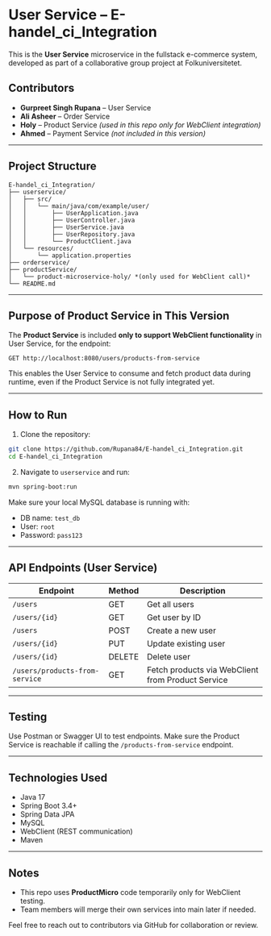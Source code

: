 # User Service – E-handel\_ci\_Integration

This is the **User Service** microservice in the fullstack e-commerce system, developed as part of a collaborative group project at Folkuniversitetet.

##  Contributors

* **Gurpreet Singh Rupana** – User Service
* **Ali Asheer** – Order Service
* **Holy** – Product Service *(used in this repo only for WebClient integration)*
* **Ahmed** – Payment Service *(not included in this version)*

---

##  Project Structure

```
E-handel_ci_Integration/
├── userservice/
│   ├── src/
│   │   └── main/java/com/example/user/
│   │       ├── UserApplication.java
│   │       ├── UserController.java
│   │       ├── UserService.java
│   │       ├── UserRepository.java
│   │       └── ProductClient.java
│   └── resources/
│       └── application.properties
├── orderservice/
├── productService/
│   └── product-microservice-holy/ *(only used for WebClient call)*
└── README.md
```

---

##  Purpose of Product Service in This Version

The **Product Service** is included **only to support WebClient functionality** in User Service, for the endpoint:

```
GET http://localhost:8080/users/products-from-service
```

This enables the User Service to consume and fetch product data during runtime, even if the Product Service is not fully integrated yet.

---

##  How to Run

1. Clone the repository:

```bash
git clone https://github.com/Rupana84/E-handel_ci_Integration.git
cd E-handel_ci_Integration
```

2. Navigate to `userservice` and run:

```bash
mvn spring-boot:run
```

Make sure your local MySQL database is running with:

* DB name: `test_db`
* User: `root`
* Password: `pass123`

---

##  API Endpoints (User Service)

| Endpoint                       | Method | Description                                       |
| ------------------------------ | ------ | ------------------------------------------------- |
| `/users`                       | GET    | Get all users                                     |
| `/users/{id}`                  | GET    | Get user by ID                                    |
| `/users`                       | POST   | Create a new user                                 |
| `/users/{id}`                  | PUT    | Update existing user                              |
| `/users/{id}`                  | DELETE | Delete user                                       |
| `/users/products-from-service` | GET    | Fetch products via WebClient from Product Service |

---

##  Testing

Use Postman or Swagger UI to test endpoints. Make sure the Product Service is reachable if calling the `/products-from-service` endpoint.

---

##  Technologies Used

* Java 17
* Spring Boot 3.4+
* Spring Data JPA
* MySQL
* WebClient (REST communication)
* Maven

---

##  Notes

* This repo uses **ProductMicro** code temporarily only for WebClient testing.
* Team members will merge their own services into main later if needed.

Feel free to reach out to contributors via GitHub for collaboration or review.

